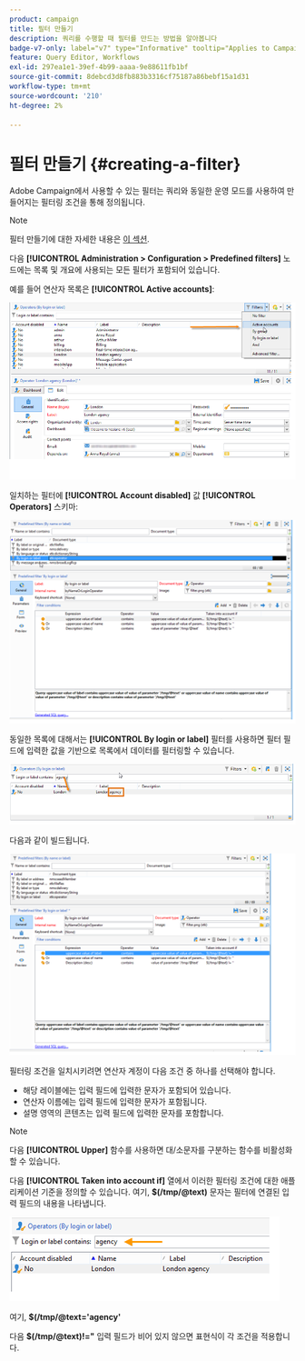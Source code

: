 ```yaml
---
product: campaign
title: 필터 만들기
description: 쿼리를 수행할 때 필터를 만드는 방법을 알아봅니다
badge-v7-only: label="v7" type="Informative" tooltip="Applies to Campaign Classic v7 only"
feature: Query Editor, Workflows
exl-id: 297ea1e1-39ef-4b99-aaaa-9e88611fb1bf
source-git-commit: 8debcd3d8fb883b3316cf75187a86bebf15a1d31
workflow-type: tm+mt
source-wordcount: '210'
ht-degree: 2%

---
```


# 필터 만들기 {#creating-a-filter}



Adobe Campaign에서 사용할 수 있는 필터는 쿼리와 동일한 운영 모드를 사용하여 만들어지는 필터링 조건을 통해 정의됩니다.

>[!NOTE]
>
>필터 만들기에 대한 자세한 내용은 [이 섹션](../../platform/using/filtering-options.md).

다음 **[!UICONTROL Administration > Configuration > Predefined filters]** 노드에는 목록 및 개요에 사용되는 모든 필터가 포함되어 있습니다.

예를 들어 연산자 목록은 **[!UICONTROL Active accounts]**:

![](assets/query_editor_filter_sample_1.png)

일치하는 필터에 **[!UICONTROL Account disabled]** 값 **[!UICONTROL Operators]** 스키마:

![](assets/query_editor_filter_sample_2.png)

동일한 목록에 대해서는 **[!UICONTROL By login or label]** 필터를 사용하면 필터 필드에 입력한 값을 기반으로 목록에서 데이터를 필터링할 수 있습니다.

![](assets/query_editor_filter_sample_3.png)

다음과 같이 빌드됩니다.

![](assets/query_editor_filter_sample_4.png)

필터링 조건을 일치시키려면 연산자 계정이 다음 조건 중 하나를 선택해야 합니다.

* 해당 레이블에는 입력 필드에 입력한 문자가 포함되어 있습니다.
* 연산자 이름에는 입력 필드에 입력한 문자가 포함됩니다.
* 설명 영역의 콘텐츠는 입력 필드에 입력한 문자를 포함합니다.

>[!NOTE]
>
>다음 **[!UICONTROL Upper]** 함수를 사용하면 대/소문자를 구분하는 함수를 비활성화할 수 있습니다.

다음 **[!UICONTROL Taken into account if]** 열에서 이러한 필터링 조건에 대한 애플리케이션 기준을 정의할 수 있습니다. 여기, **$(/tmp/@text)** 문자는 필터에 연결된 입력 필드의 내용을 나타냅니다.

![](assets/query_editor_filter_sample_5.png)

여기, **$(/tmp/@text=&#39;agency&#39;**

다음 **$(/tmp/@text)!=&quot;** 입력 필드가 비어 있지 않으면 표현식이 각 조건을 적용합니다.
